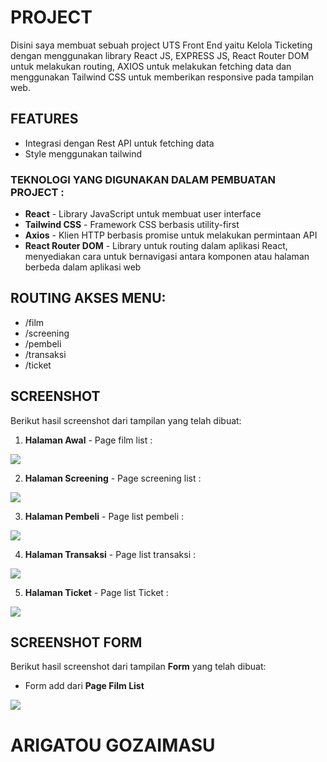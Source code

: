# PROJECT
Disini saya membuat sebuah project UTS Front End yaitu Kelola Ticketing dengan menggunakan library React JS, EXPRESS JS, React Router DOM untuk melakukan routing, AXIOS untuk melakukan fetching data dan menggunakan Tailwind CSS untuk memberikan responsive pada tampilan web.

## FEATURES
- Integrasi dengan Rest API untuk fetching data
- Style menggunakan tailwind

### TEKNOLOGI YANG DIGUNAKAN DALAM PEMBUATAN PROJECT :
- <b>React</b> - Library JavaScript untuk membuat user interface
- <b>Tailwind CSS</b> - Framework CSS berbasis utility-first
- <b>Axios</b> - Klien HTTP berbasis promise untuk melakukan permintaan API
- <b>React Router DOM</b> - Library untuk routing dalam aplikasi React, menyediakan cara untuk bernavigasi antara komponen atau halaman berbeda dalam aplikasi web

## ROUTING AKSES MENU: 
- /film
- /screening
- /pembeli
- /transaksi
- /ticket

## SCREENSHOT
Berikut hasil screenshot dari tampilan yang telah dibuat: 

1. <b>Halaman Awal</b> - Page film list :
<img src="../image/page-film.png">

2. <b>Halaman Screening</b> - Page screening list :
<img src="../fe_ticket/image/page-screening.png">

3. <b>Halaman Pembeli</b> - Page list pembeli :
<img src="../fe_ticket/image/page-pembeli.png">

4. <b>Halaman Transaksi</b> - Page list transaksi :
<img src="../fe_ticket/image/page-transaksi.png">

5. <b>Halaman Ticket</b> - Page list Ticket :
<img src="../fe_ticket/image/page-ticket.png">

## SCREENSHOT FORM
Berikut hasil screenshot dari tampilan <b>Form</b> yang telah dibuat: 

- Form add dari <b>Page Film List</b> 
<img src="../fe_ticket/image/form-film.png">

# ARIGATOU GOZAIMASU
